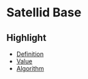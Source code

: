Satellid Base
=============

Highlight
---------

+ [Definition](identity/definition.md)
+ [Value](identity/value.md)
+ [Algorithm](core/algorithm.md)

